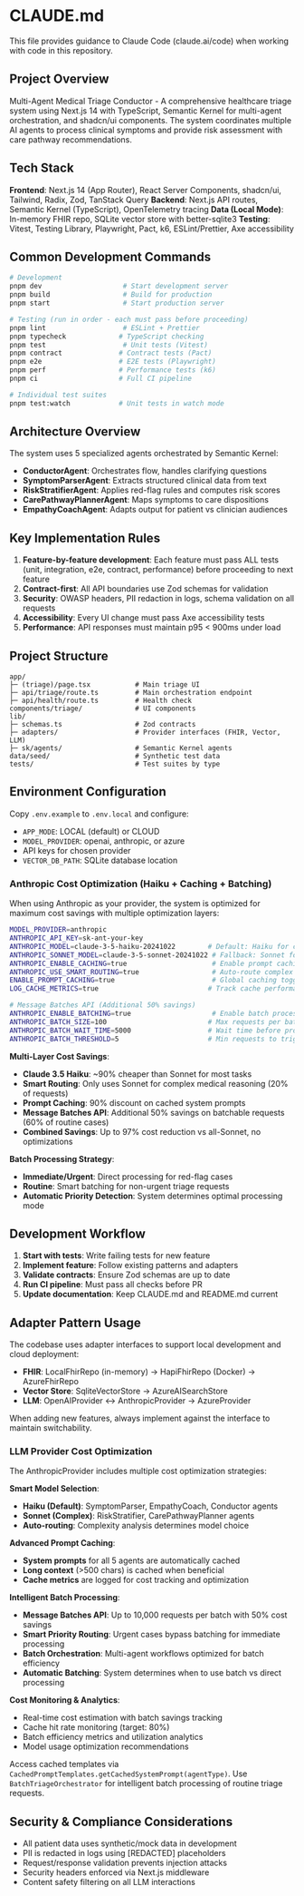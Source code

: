 # CLAUDE.md

This file provides guidance to Claude Code (claude.ai/code) when working with code in this repository.

## Project Overview

Multi-Agent Medical Triage Conductor - A comprehensive healthcare triage system using Next.js 14 with TypeScript, Semantic Kernel for multi-agent orchestration, and shadcn/ui components. The system coordinates multiple AI agents to process clinical symptoms and provide risk assessment with care pathway recommendations.

## Tech Stack

**Frontend**: Next.js 14 (App Router), React Server Components, shadcn/ui, Tailwind, Radix, Zod, TanStack Query
**Backend**: Next.js API routes, Semantic Kernel (TypeScript), OpenTelemetry tracing
**Data (Local Mode)**: In-memory FHIR repo, SQLite vector store with better-sqlite3
**Testing**: Vitest, Testing Library, Playwright, Pact, k6, ESLint/Prettier, Axe accessibility

## Common Development Commands

```bash
# Development
pnpm dev                    # Start development server
pnpm build                  # Build for production
pnpm start                  # Start production server

# Testing (run in order - each must pass before proceeding)
pnpm lint                   # ESLint + Prettier
pnpm typecheck             # TypeScript checking
pnpm test                   # Unit tests (Vitest)
pnpm contract              # Contract tests (Pact)
pnpm e2e                   # E2E tests (Playwright)
pnpm perf                  # Performance tests (k6)
pnpm ci                    # Full CI pipeline

# Individual test suites
pnpm test:watch            # Unit tests in watch mode
```

## Architecture Overview

The system uses 5 specialized agents orchestrated by Semantic Kernel:
- **ConductorAgent**: Orchestrates flow, handles clarifying questions
- **SymptomParserAgent**: Extracts structured clinical data from text
- **RiskStratifierAgent**: Applies red-flag rules and computes risk scores
- **CarePathwayPlannerAgent**: Maps symptoms to care dispositions
- **EmpathyCoachAgent**: Adapts output for patient vs clinician audiences

## Key Implementation Rules

1. **Feature-by-feature development**: Each feature must pass ALL tests (unit, integration, e2e, contract, performance) before proceeding to next feature
2. **Contract-first**: All API boundaries use Zod schemas for validation
3. **Security**: OWASP headers, PII redaction in logs, schema validation on all requests
4. **Accessibility**: Every UI change must pass Axe accessibility tests
5. **Performance**: API responses must maintain p95 < 900ms under load

## Project Structure

```
app/
├─ (triage)/page.tsx           # Main triage UI
├─ api/triage/route.ts         # Main orchestration endpoint
├─ api/health/route.ts         # Health check
components/triage/             # UI components
lib/
├─ schemas.ts                  # Zod contracts
├─ adapters/                   # Provider interfaces (FHIR, Vector, LLM)
├─ sk/agents/                  # Semantic Kernel agents
data/seed/                     # Synthetic test data
tests/                         # Test suites by type
```

## Environment Configuration

Copy `.env.example` to `.env.local` and configure:
- `APP_MODE`: LOCAL (default) or CLOUD
- `MODEL_PROVIDER`: openai, anthropic, or azure
- API keys for chosen provider
- `VECTOR_DB_PATH`: SQLite database location

### Anthropic Cost Optimization (Haiku + Caching + Batching)

When using Anthropic as your provider, the system is optimized for maximum cost savings with multiple optimization layers:

```bash
MODEL_PROVIDER=anthropic
ANTHROPIC_API_KEY=sk-ant-your-key
ANTHROPIC_MODEL=claude-3-5-haiku-20241022        # Default: Haiku for cost savings
ANTHROPIC_SONNET_MODEL=claude-3-5-sonnet-20241022 # Fallback: Sonnet for complex tasks
ANTHROPIC_ENABLE_CACHING=true                     # Enable prompt caching
ANTHROPIC_USE_SMART_ROUTING=true                  # Auto-route complex tasks to Sonnet
ENABLE_PROMPT_CACHING=true                        # Global caching toggle
LOG_CACHE_METRICS=true                           # Track cache performance

# Message Batches API (Additional 50% savings)
ANTHROPIC_ENABLE_BATCHING=true                    # Enable batch processing
ANTHROPIC_BATCH_SIZE=100                         # Max requests per batch
ANTHROPIC_BATCH_WAIT_TIME=5000                   # Wait time before processing
ANTHROPIC_BATCH_THRESHOLD=5                      # Min requests to trigger batch
```

**Multi-Layer Cost Savings**:
- **Claude 3.5 Haiku**: ~90% cheaper than Sonnet for most tasks  
- **Smart Routing**: Only uses Sonnet for complex medical reasoning (20% of requests)
- **Prompt Caching**: 90% discount on cached system prompts
- **Message Batches API**: Additional 50% savings on batchable requests (60% of routine cases)
- **Combined Savings**: Up to 97% cost reduction vs all-Sonnet, no optimizations

**Batch Processing Strategy**:
- **Immediate/Urgent**: Direct processing for red-flag cases
- **Routine**: Smart batching for non-urgent triage requests
- **Automatic Priority Detection**: System determines optimal processing mode

## Development Workflow

1. **Start with tests**: Write failing tests for new feature
2. **Implement feature**: Follow existing patterns and adapters
3. **Validate contracts**: Ensure Zod schemas are up to date
4. **Run CI pipeline**: Must pass all checks before PR
5. **Update documentation**: Keep CLAUDE.md and README.md current

## Adapter Pattern Usage

The codebase uses adapter interfaces to support local development and cloud deployment:
- **FHIR**: LocalFhirRepo (in-memory) → HapiFhirRepo (Docker) → AzureFhirRepo
- **Vector Store**: SqliteVectorStore → AzureAISearchStore
- **LLM**: OpenAIProvider ↔ AnthropicProvider → AzureProvider

When adding new features, always implement against the interface to maintain switchability.

### LLM Provider Cost Optimization

The AnthropicProvider includes multiple cost optimization strategies:

**Smart Model Selection**:
- **Haiku (Default)**: SymptomParser, EmpathyCoach, Conductor agents
- **Sonnet (Complex)**: RiskStratifier, CarePathwayPlanner agents  
- **Auto-routing**: Complexity analysis determines model choice

**Advanced Prompt Caching**:
- **System prompts** for all 5 agents are automatically cached
- **Long context** (>500 chars) is cached when beneficial
- **Cache metrics** are logged for cost tracking and optimization

**Intelligent Batch Processing**:
- **Message Batches API**: Up to 10,000 requests per batch with 50% cost savings
- **Smart Priority Routing**: Urgent cases bypass batching for immediate processing
- **Batch Orchestration**: Multi-agent workflows optimized for batch efficiency
- **Automatic Batching**: System determines when to use batch vs direct processing

**Cost Monitoring & Analytics**:
- Real-time cost estimation with batch savings tracking
- Cache hit rate monitoring (target: 80%)
- Batch efficiency metrics and utilization analytics  
- Model usage optimization recommendations

Access cached templates via `CachedPromptTemplates.getCachedSystemPrompt(agentType)`.
Use `BatchTriageOrchestrator` for intelligent batch processing of routine triage requests.

## Security & Compliance Considerations

- All patient data uses synthetic/mock data in development
- PII is redacted in logs using [REDACTED] placeholders
- Request/response validation prevents injection attacks
- Security headers enforced via Next.js middleware
- Content safety filtering on all LLM interactions